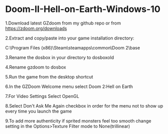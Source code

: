 # Doom-II-Hell-on-Earth-Windows-10
1.Download latest GZdoom from my github repo or from https://zdoom.org/downloads

2.Extract and copy/paste into your game installation directory: 

C:\Program Files (x86)\Steam\steamapps\common\Doom 2\base

3.Rename the dosbox in your directory to dosboxold

4.Rename gzdoom to dosbox

5.Run the game from the desktop shortcut

6.In the GZDoom Welcome menu select Doom 2:Hell on Earth

7.For Video Settings Select OpenGL

8.Select Don't Ask Me Again checkbox in order for the menu not to show up every time you launch the game

9.To add more authenticity if sprited monsters feel too smooth change setting in the Options>Texture Filter mode to None(trillinear)
